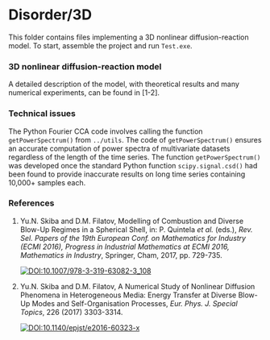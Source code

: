 # Disorder/3D
This folder contains files implementing a 3D nonlinear diffusion-reaction model. To start, assemble the project and run `Test.exe`.

### 3D nonlinear diffusion-reaction model
A detailed description of the model, with theoretical results and many numerical experiments, can be found in [1-2].

### Technical issues
The Python Fourier CCA code involves calling the function `getPowerSpectrum()` from `../utils`. The code of `getPowerSpectrum()` ensures an accurate computation of power spectra of multivariate datasets regardless of the length of the time series. The function `getPowerSpectrum()` was developed once the standard Python function `scipy.signal.csd()` had been found to provide inaccurate results on long time series containing 10,000+ samples each.

### References
1. Yu.N. Skiba and D.M. Filatov, Modelling of Combustion and Diverse Blow-Up Regimes in a Spherical Shell, in: P. Quintela *et al.* (eds.), *Rev. Sel. Papers of the 19th European Conf. on Mathematics for Industry (ECMI 2016), Progress in Industrial Mathematics at ECMI 2016, Mathematics in Industry*, Springer, Cham, 2017, pp. 729-735. <p><a href = "https://doi.org/10.1007/978-3-319-63082-3_108" rel = "nofollow"><img src = "https://zenodo.org/badge/DOI/10.1007/978-3-319-63082-3_108.svg" alt = "DOI:10.1007/978-3-319-63082-3_108" style = "vertical-align: top; max-width: 100%;"></a></p>
2. Yu.N. Skiba and D.M. Filatov, A Numerical Study of Nonlinear Diffusion Phenomena in Heterogeneous Media: Energy Transfer at Diverse Blow-Up Modes and Self-Organisation Processes, *Eur. Phys. J. Special Topics*, 226 (2017) 3303-3314. <p><a href = "https://doi.org/10.1140/epjst/e2016-60323-x" rel = "nofollow"><img src = "https://zenodo.org/badge/DOI/10.1140/epjst/e2016-60323-x.svg" alt = "DOI:10.1140/epjst/e2016-60323-x" style = "vertical-align: top; max-width: 100%;"></a></p>
